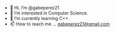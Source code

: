 - 👋 Hi, I’m @gabeperez21
- 👀 I’m interested in Computer Science.
- 🌱 I’m currently learning C++.
- 📫 How to reach me ... gabeperez21@gmail.com

<!---
gabeperez21/gabeperez21 is a ✨ special ✨ repository because its `README.md` (this file) appears on your GitHub profile.
You can click the Preview link to take a look at your changes.
--->
